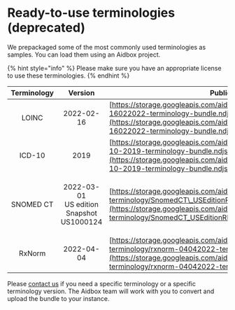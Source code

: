# Ready-to-use terminologies (deprecated)

We prepackaged some of the most commonly used terminologies as samples. You can load them using an Aidbox project.

{% hint style="info" %}
Please make sure you have an appropriate license to use these terminologies.
{% endhint %}

| Terminology |                        Version                        | Public URL                                                                                                                                                                                                                       |
| :---------: | :---------------------------------------------------: | -------------------------------------------------------------------------------------------------------------------------------------------------------------------------------------------------------------------------------- |
|    LOINC    |                       2022-02-16                      | [https://storage.googleapis.com/aidbox-public/fhir-terminology/loinc-16022022-terminology-bundle.ndjson.gz](https://storage.googleapis.com/aidbox-public/fhir-terminology/loinc-16022022-terminology-bundle.ndjson.gz)           |
|    ICD-10   |                          2019                         | [https://storage.googleapis.com/aidbox-public/fhir-terminology/icd-10-2019-terminology-bundle.ndjson.gz.zip](https://storage.googleapis.com/aidbox-public/fhir-terminology/icd-10-2019-terminology-bundle.ndjson.gz.zip)         |
|  SNOMED CT  | <p>2022-03-01<br>US edition<br>Snapshot US1000124</p> | [https://storage.googleapis.com/aidbox-public/fhir-terminology/SnomedCT\_USEditionRF2\_PRODUCTION\_20220301.zip](https://storage.googleapis.com/aidbox-public/fhir-terminology/SnomedCT_USEditionRF2_PRODUCTION_20220301.zip)    |
|    RxNorm   |                       2022-04-04                      | [https://storage.googleapis.com/aidbox-public/fhir-terminology/rxnorm-04042022-terminology-bundle.ndjson.gz.zip](https://storage.googleapis.com/aidbox-public/fhir-terminology/rxnorm-04042022-terminology-bundle.ndjson.gz.zip) |

Please [contact us](../../../../../overview/contact-us.md) if you need a specific terminology or a specific terminology version. The Aidbox team will work with you to convert and upload the bundle to your instance.
